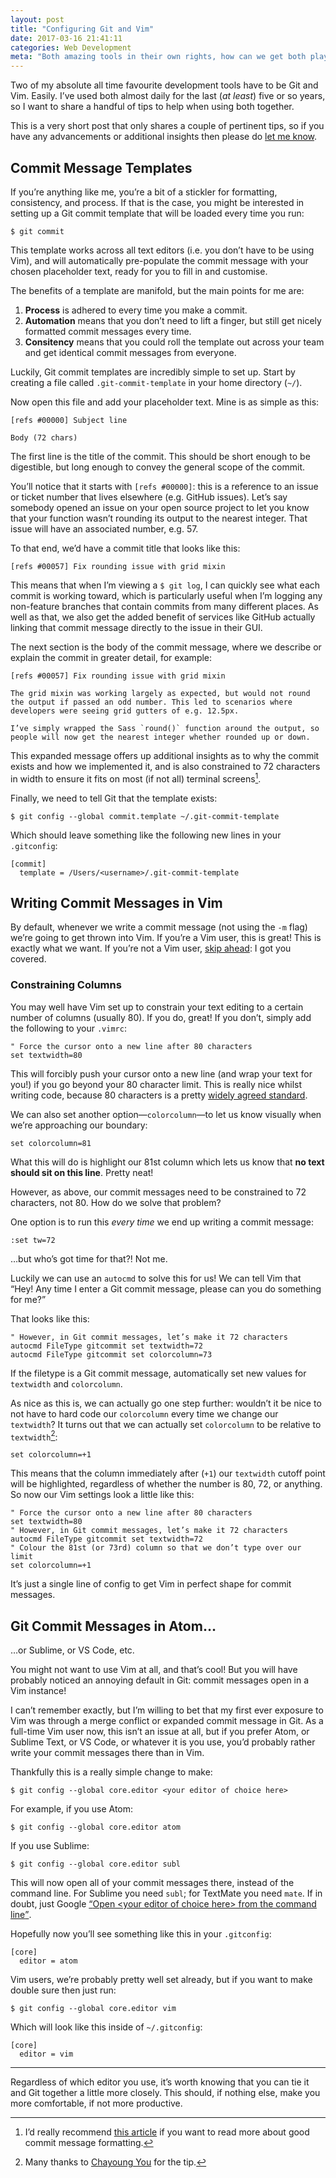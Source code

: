 ```yaml
---
layout: post
title: "Configuring Git and Vim"
date: 2017-03-16 21:41:11
categories: Web Development
meta: "Both amazing tools in their own rights, how can we get both playing nicely together?"
---
```


Two of my absolute all time favourite development tools have to be Git and Vim.
Easily. I’ve used both almost daily for the last (_at least_) five or so years,
so I want to share a handful of tips to help when using both together.

This is a very short post that only shares a couple of pertinent tips, so if you
have any advancements or additional insights then please do [let me
know](https://twitter.com/csswizardry).

## Commit Message Templates

If you’re anything like me, you’re a bit of a stickler for formatting,
consistency, and process. If that is the case, you might be interested in
setting up a Git commit template that will be loaded every time you run:

```
$ git commit
```

This template works across all text editors (i.e. you don’t have to be using
Vim), and will automatically pre-populate the commit message with your chosen
placeholder text, ready for you to fill in and customise.

The benefits of a template are manifold, but the main points for me are:

1. **Process** is adhered to every time you make a commit.
2. **Automation** means that you don’t need to lift a finger, but still get
   nicely formatted commit messages every time.
3. **Consitency** means that you could roll the template out across your team
   and get identical commit messages from everyone.

Luckily, Git commit templates are incredibly simple to set up. Start by creating
a file called `.git-commit-template` in your home directory (`~/`).

Now open this file and add your placeholder text. Mine is as simple as this:

```
[refs #00000] Subject line

Body (72 chars)
```

The first line is the title of the commit. This should be short enough to be
digestible, but long enough to convey the general scope of the commit.

You’ll notice that it starts with `[refs #00000]`: this is a reference to an
issue or ticket number that lives elsewhere (e.g. GitHub issues). Let’s say
somebody opened an issue on your open source project to let you know that your
function wasn’t rounding its output to the nearest integer. That issue will have
an associated number, e.g. 57.

To that end, we’d have a commit title that looks like this:

```
[refs #00057] Fix rounding issue with grid mixin
```

This means that when I’m viewing a `$ git log`, I can quickly see what each
commit is working toward, which is particularly useful when I’m logging any
non-feature branches that contain commits from many different places. As well as
that, we also get the added benefit of services like GitHub actually linking
that commit message directly to the issue in their GUI.

The next section is the body of the commit message, where we describe or explain
the commit in greater detail, for example:

```
[refs #00057] Fix rounding issue with grid mixin

The grid mixin was working largely as expected, but would not round
the output if passed an odd number. This led to scenarios where
developers were seeing grid gutters of e.g. 12.5px.

I’ve simply wrapped the Sass `round()` function around the output, so
people will now get the nearest integer whether rounded up or down.
```

This expanded message offers up additional insights as to why the commit exists
and how we implemented it, and is also constrained to 72 characters in width to
ensure it fits on most (if not all) terminal screens[^1].

Finally, we need to tell Git that the template exists:

```
$ git config --global commit.template ~/.git-commit-template
```

Which should leave something like the following new lines in your `.gitconfig`:

```
[commit]
  template = /Users/<username>/.git-commit-template
```

## Writing Commit Messages in Vim

By default, whenever we write a commit message (not using the `-m` flag) we’re
going to get thrown into Vim. If you’re a Vim user, this is great! This is
exactly what we want. If you’re not a Vim user, [skip
ahead](#git-commit-messages-in-atom): I got you covered.

### Constraining Columns

You may well have Vim set up to constrain your text editing to a certain number
of columns (usually 80). If you do, great! If you don’t, simply add the
following to your `.vimrc`:

```
" Force the cursor onto a new line after 80 characters
set textwidth=80
```

This will forcibly push your cursor onto a new line (and wrap your text for
you!) if you go beyond your 80 character limit. This is really nice whilst
writing code, because 80 characters is a pretty [widely agreed
standard](http://softwareengineering.stackexchange.com/questions/148677/why-is-80-characters-the-standard-limit-for-code-width).

We can also set another option—`colorcolumn`—to let us know visually when we’re
approaching our boundary:

```
set colorcolumn=81
```

What this will do is highlight our 81st column which lets us know that **no text
should sit on this line**. Pretty neat!

However, as above, our commit messages need to be constrained to 72 characters,
not 80. How do we solve that problem?

One option is to run this _every time_ we end up writing a commit message:

```
:set tw=72
```

…but who’s got time for that?! Not me.

Luckily we can use an `autocmd` to solve this for us! We can tell Vim that
<q>Hey! Any time I enter a Git commit message, please can you do something for
me?</q>

That looks like this:

```
" However, in Git commit messages, let’s make it 72 characters
autocmd FileType gitcommit set textwidth=72
autocmd FileType gitcommit set colorcolumn=73
```

If the filetype is a Git commit message, automatically set new values for
`textwidth` and `colorcolumn`.

As nice as this is, we can actually go one step further: wouldn’t it be nice to
not have to hard code our `colorcolumn` every time we change our `textwidth`? It
turns out that we can actually set `colorcolumn` to be relative to
`textwidth`[^2]:

```
set colorcolumn=+1
```

This means that the column immediately after (`+1`) our `textwidth` cutoff point
will be highlighted, regardless of whether the number is 80, 72, or anything. So
now our Vim settings look a little like this:

```
" Force the cursor onto a new line after 80 characters
set textwidth=80
" However, in Git commit messages, let’s make it 72 characters
autocmd FileType gitcommit set textwidth=72
" Colour the 81st (or 73rd) column so that we don’t type over our limit
set colorcolumn=+1
```

It’s just a single line of config to get Vim in perfect shape for commit
messages.

## Git Commit Messages in Atom…

…or Sublime, or VS Code, etc.

You might not want to use Vim at all, and that’s cool! But you will have
probably noticed an annoying default in Git: commit messages open in a Vim
instance!

I can’t remember exactly, but I’m willing to bet that my first ever exposure to
Vim was through a merge conflict or expanded commit message in Git. As a
full-time Vim user now, this isn’t an issue at all, but if you prefer Atom, or
Sublime Text, or VS Code, or whatever it is you use, you’d probably rather write
your commit messages there than in Vim.

Thankfully this is a really simple change to make:

```
$ git config --global core.editor <your editor of choice here>
```

For example, if you use Atom:

```
$ git config --global core.editor atom
```

If you use Sublime:

```
$ git config --global core.editor subl
```

This will now open all of your commit messages there, instead of the command
line. For Sublime you need `subl`; for TextMate you need `mate`. If in doubt,
just Google [<q>Open \<your editor of choice here> from the command
line</q>](https://www.google.com/search?q=Open+<your+editor+of+choice+here>+from+the+command+line).

Hopefully now you’ll see something like this in your `.gitconfig`:

```
[core]
  editor = atom
```

Vim users, we’re probably pretty well set already, but if you want to make
double sure then just run:

```
$ git config --global core.editor vim
```

Which will look like this inside of `~/.gitconfig`:

```
[core]
  editor = vim
```

- - -

Regardless of which editor you use, it’s worth knowing that you can tie it and
Git together a little more closely. This should, if nothing else, make you more
comfortable, if not more productive.

[^1]: I’d really recommend [this article](https://chris.beams.io/posts/git-commit/) if you want to read more about good commit message formatting.
[^2]: Many thanks to [Chayoung You](https://twitter.com/_Yous/status/841667465679523841) for the tip.
